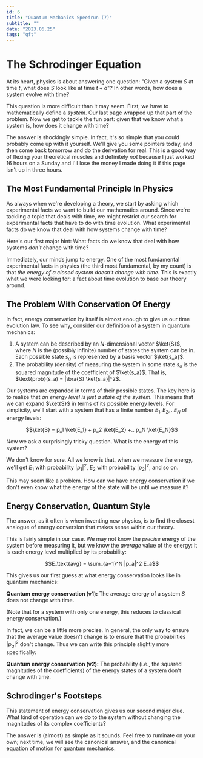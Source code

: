 ```yaml
---
id: 6
title: "Quantum Mechanics Speedrun (7)"
subtitle: ""
date: "2023.06.25"
tags: "qft"
---
```


# The Schrodinger Equation

At its heart, physics is about answering one question: "Given a system $`S`$ at time $`t`$, what does $`S`$ look like at time $`t + a`$"? In other words, how does a system evolve with time?

This question is more difficult than it may seem. First, we have to mathematically define a *system*. Our last page wrapped up that part of the problem. Now we get to tackle the fun part: given that we know what a system is, how does it change with time?

The answer is shockingly simple. In fact, it's so simple that you could probably come up with it yourself. We'll give you some pointers today, and then come back tomorrow and do the derivation for real. This is a good way of flexing your theoretical muscles and definitely *not*  because I just worked 16 hours on a Sunday and I'll lose the money I made doing it if this page isn't up in three hours.

## The Most Fundamental Principle In Physics

As always when we're developing a theory, we start by asking which experimental facts we want to build our mathematics around. Since we're tackling a topic that deals with time, we might restrict our search for experimental facts that have to do with time evolution. What experimental facts do we know that deal with how systems change with time?

Here's our first major hint: What facts do we know that deal with how systems *don't* change with time?

Immediately, our minds jump to energy. One of the most fundamental experimental facts in physics (the third most fundamental, by my count) is that *the energy of a closed system doesn't change with time.* This is exactly what we were looking for: a fact about time evolution to base our theory around.

## The Problem With Conservation Of Energy

In fact, energy conservation by itself is almost enough to give us our time evolution law. To see why, consider our definition of a system in quantum mechanics:

1. A system can be described by an $`N`$-dimensional vector $`\ket{S}`$, where $`N`$ is the (possibly infinite) number of states the system can be in. Each possible state $`s_a`$ is represented by a basis vector $`\ket{s_a}`$.
2. The probability (density) of measuring the system in some state $`s_a`$ is the squared magnitude of the coefficient of $`\ket{s_a}`$. That is, $`\text{prob}(s_a) = |\bra{S} \ket{s_a}|^2`$.

Our systems are expanded in terms of their possible states. The key here is to realize that *an energy level is just a state of the system*. This means that we can expand $`\ket{S}`$ in terms of its possible energy levels. For simplicity, we'll start with a system that has a finite number $E_1, E_2,.. E_N$ of energy levels:

```math
\ket{S} = p_1 \ket{E_1} + p_2 \ket{E_2} +.. p_N \ket{E_N}
```

Now we ask a surprisingly tricky question. What is the energy of this system?

We don't know for sure. All we know is that, when we measure the energy, we'll get $`E_1`$ with probability $`|p_1|^2`$, $`E_2`$ with probability $`|p_2|^2`$, and so on. 

This may seem like a problem. How can we have energy conservation if we don't even know what the energy of the state will be until we measure it?

## Energy Conservation, Quantum Style

The answer, as it often is when inventing new physics, is to find the closest analogue of energy conversion that makes sense within our theory.

This is fairly simple in our case. We may not know the *precise* energy of the system before measuring it, but we know the *average* value of the energy: it is each energy level multiplied by its probability:

```math
E_\text{avg} = \sum_{a=1}^N |p_a|^2 E_a
```

This gives us our first guess at what energy conservation looks like in quantum mechanics:

**Quantum energy conservation (v1):** The average energy of a system $`S`$ does not change with time.

(Note that for a system with only one energy, this reduces to classical energy conservation.)

In fact, we can be a little more precise. In general, the only way to ensure that the average value doesn't change is to ensure that the probabilities $`|p_a|^2`$ don't change. Thus we can write this principle slightly more specifically:

**Quantum energy conservation (v2):** The probability (i.e., the squared magnitudes of the coefficients) of the energy states of a system don't change with time.

## Schrodinger's Footsteps

This statement of energy conservation gives us our second major clue. What kind of operation can we do to the system without changing the magnitudes of its complex coefficients?

The answer is (almost) as simple as it sounds. Feel free to ruminate on your own; next time, we will see the canonical answer, and the canonical equation of motion for quantum mechanics.
